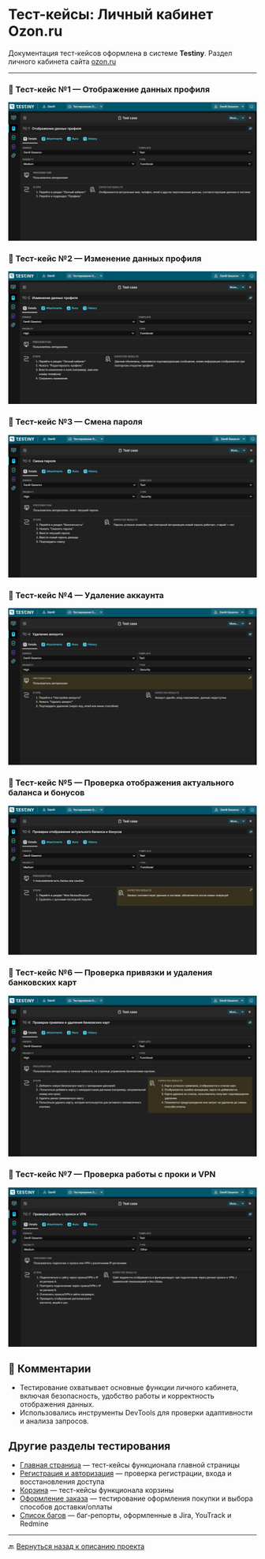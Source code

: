 # Тест-кейсы: Личный кабинет Ozon.ru

Документация тест-кейсов оформлена в системе **Testiny**.
Раздел личного кабинета сайта [ozon.ru](https://www.ozon.ru/profile)

---

### 🔹 Тест-кейс №1 — Отображение данных профиля
![Профиль](screens/testiny1.png)

### 🔹 Тест-кейс №2 — Изменение данных профиля
![Изменение](screens/testiny2.png)

### 🔹 Тест-кейс №3 — Смена пароля
![Пароль](screens/testiny3.png)

### 🔹 Тест-кейс №4 — Удаление аккаунта
![Удаление](screens/testiny4.png)

### 🔹 Тест-кейс №5 — Проверка отображения актуального баланса и бонусов
![Баланс](screens/testiny5.png)

### 🔹 Тест-кейс №6 — Проверка привязки и удаления банковских карт
![Карты](screens/testiny6.png)

### 🔹 Тест-кейс №7 — Проверка работы с проки и VPN
![VPN](screens/testiny7.png)

## 💬 Комментарии

* Тестирование охватывает основные функции личного кабинета, включая безопасность, удобство работы и корректность отображения данных.
* Использовались инструменты DevTools для проверки адаптивности и анализа запросов.

## Другие разделы тестирования

- [Главная страница](https://github.com/daniilg17/testing-website/blob/main/MainPageTR.md) — тест-кейсы функционала главной страницы
- [Регистрация и авторизация](https://github.com/daniilg17/testing-website/blob/main/authTestIt.md) — проверка регистрации, входа и восстановления доступа
- [Корзина](https://github.com/daniilg17/testing-website/blob/main/basketQase.md) — тест-кейсы функционала корзины
- [Оформление заказа](https://github.com/daniilg17/testing-website/blob/main/orderQatouch.md) — тестирование оформления покупки и выбора способов доставки/оплаты
- [Список багов](https://github.com/daniilg17/testing-website/blob/main/bugs.md) — баг-репорты, оформленные в Jira, YouTrack и Redmine  

---

🔙 [Вернуться назад к описанию проекта](https://github.com/daniilg17/testing-website/blob/main/README.md)